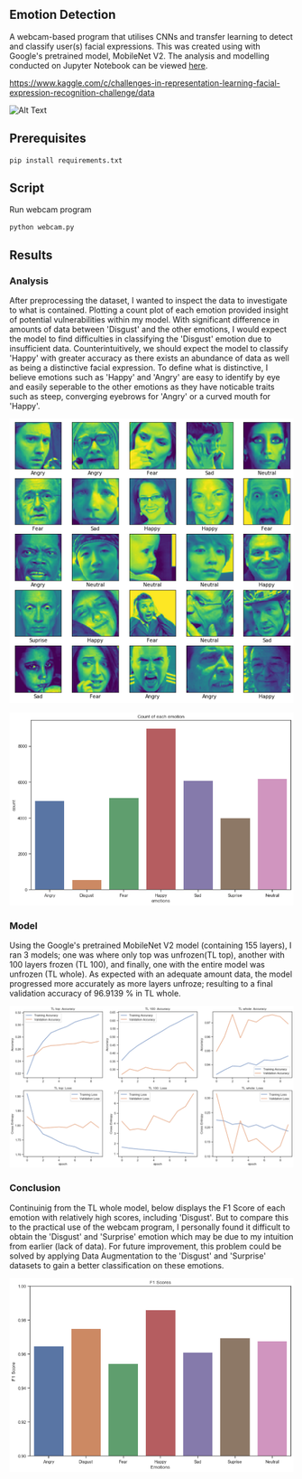 ## Emotion Detection

A webcam-based program that utilises CNNs and transfer learning to detect and classify user(s) facial expressions. This was created using with Google's pretrained model, MobileNet V2. The analysis and modelling conducted on Jupyter Notebook can be viewed [here].

https://www.kaggle.com/c/challenges-in-representation-learning-facial-expression-recognition-challenge/data

[here]: https://github.com/j-truong/Emotion-Detection/blob/master/emotion_detection.ipynb

![Alt Text](https://github.com/j-truong/Emotion-Detection/blob/master/images/webcam_gif.gif)

## Prerequisites

```
pip install requirements.txt
```

## Script
Run webcam program
```
python webcam.py
```

## Results
### Analysis
After preprocessing the dataset, I wanted to inspect the data to investigate to what is contained. Plotting a count plot of each emotion provided insight of potential vulnerabilities within my model. With significant difference in amounts of data between 'Disgust' and the other emotions, I would expect the model to find difficulties in classifying the 'Disgust' emotion due to insufficient data. Counterintuitively, we should expect the model to classify 'Happy' with greater accuracy as there exists an abundance of data as well as being a distinctive facial expression. To define what is distinctive, I believe emotions such as 'Happy' and 'Angry' are easy to identify by eye and easily seperable to the other emotions as they have noticable traits such as steep, converging eyebrows for 'Angry' or a curved mouth for 'Happy'. 

![image](https://github.com/j-truong/Emotion-Detection/blob/master/images/faces.png)

![image](https://github.com/j-truong/Emotion-Detection/blob/master/images/emotion_count.png)

### Model
Using the Google's pretrained MobileNet V2 model (containing 155 layers), I ran 3 models; one was where only top was unfrozen(TL top), another with 100 layers frozen (TL 100), and finally, one with the entire model was unfrozen (TL whole). As expected with an adequate amount data, the model progressed more accurately as more layers unfroze; resulting to a final validation accuracy of 96.9139 % in TL whole.

![image](https://github.com/j-truong/Emotion-Detection/blob/master/images/acc_loss.png)

### Conclusion
Continuinig from the TL whole model, below displays the F1 Score of each emotion with relatively high scores, including 'Disgust'. But to compare this to the practical use of the webcam program, I personally found it difficult to obtain the 'Disgust' and 'Surprise' emotion which may be due to my intuition from earlier (lack of data). For future improvement, this problem could be solved by applying Data Augmentation to the 'Disgust' and 'Surprise' datasets to gain a better classification on these emotions. 

![image](https://github.com/j-truong/Emotion-Detection/blob/master/images/f1score.png)
